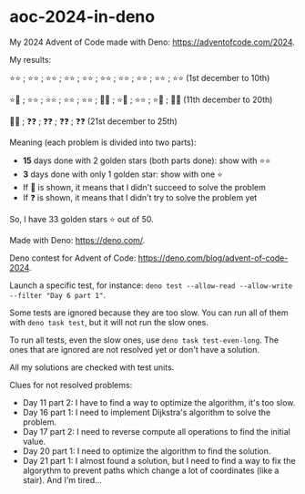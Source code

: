 # aoc-2024-in-deno

My 2024 Advent of Code made with Deno: https://adventofcode.com/2024.

My results:

⭐️⭐️ ; ⭐️⭐️ ; ⭐️⭐️ ; ⭐️⭐️ ; ⭐️⭐️ ; ⭐️⭐️ ; ⭐️⭐️ ; ⭐️⭐️ ; ⭐️⭐️ ; ⭐️⭐️ (1st december to 10th)

⭐️🚫 ; ⭐️⭐️ ; ⭐️⭐️ ; ⭐️⭐️ ; ⭐️⭐️ ; 🚫🚫 ; ⭐️🚫 ; ⭐️⭐️ ; ⭐️🚫 ; 🚫🚫 (11th december to 20th)

🚫🚫 ; ❓❓ ; ❓❓ ; ❓❓ ; ❓❓ (21st december to 25th)

Meaning (each problem is divided into two parts):
* **15** days done with 2 golden stars (both parts done): show with ⭐️⭐️
* **3** days done with only 1 golden star: show with one ⭐️
* If 🚫 is shown, it means that I didn't succeed to solve the problem
* If ❓ is shown, it means that I didn't try to solve the problem yet

So, I have 33 golden stars ⭐️ out of 50.

Made with Deno: https://deno.com/.

Deno contest for Advent of Code: https://deno.com/blog/advent-of-code-2024.

Launch a specific test, for instance: `deno test --allow-read --allow-write --filter "Day 6 part 1"`.

Some tests are ignored because they are too slow.
You can run all of them with `deno task test`, but it will not run the slow ones.

To run all tests, even the slow ones, use `deno task test-even-long`.
The ones that are ignored are not resolved yet or don't have a solution.

All my solutions are checked with test units.

Clues for not resolved problems:
* Day 11 part 2: I have to find a way to optimize the algorithm, it's too slow.
* Day 16 part 1: I need to implement Dijkstra's algorithm to solve the problem.
* Day 17 part 2: I need to reverse compute all operations to find the initial value.
* Day 20 part 1: I need to optimize the algorithm to find the solution.
* Day 21 part 1: I almost found a solution, but I need to find a way to fix the algorythm to prevent paths which change a lot of coordinates (like a stair). And I'm tired...

